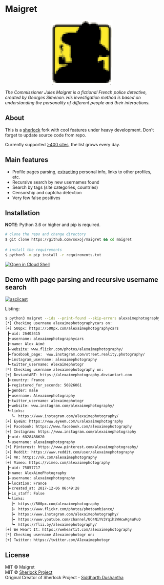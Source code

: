 # Maigret

<p align="center">
  <img src="maigret.png" />
</p>

<i>The Commissioner Jules Maigret is a fictional French police detective, created by Georges Simenon. His investigation method is based on understanding the personality of different people and their interactions.</i>

## About

This is a [sherlock](https://github.com/sherlock-project/) fork with cool features under heavy development.
Don't forget to update source code from repo.

Currently supported [>400 sites](/sites.md), the list grows every day.

## Main features

* Profile pages parsing, [extracting](https://github.com/soxoj/socid_extractor) personal info, links to other profiles, etc.
* Recursive search by new usernames found
* Search by tags (site categories, countries)
* Censorship and captcha detection
* Very few false positives

## Installation

**NOTE**: Python 3.6 or higher and pip is required.

```bash
# clone the repo and change directory
$ git clone https://github.com/soxoj/maigret && cd maigret

# install the requirements
$ python3 -m pip install -r requirements.txt
```

[![Open in Cloud Shell](https://gstatic.com/cloudssh/images/open-btn.png)](https://console.cloud.google.com/cloudshell/open?git_repo=https://github.com/soxoj/maigret&tutorial=README.md)

## Demo with page parsing and recursive username search

[![asciicast](https://asciinema.org/a/348196.svg)](https://asciinema.org/a/348196)

Listing:
```bash
$ python3 maigret --ids --print-found --skip-errors alexaimephotographycars
[*] Checking username alexaimephotographycars on:
[+] 500px: https://500px.com/alexaimephotographycars
 ┣╸uid: 26403415
 ┣╸username: alexaimephotographycars
 ┣╸name: Alex Aimé
 ┣╸website: www.flickr.com/photos/alexaimephotography/
 ┣╸facebook_page:  www.instagram.com/street.reality.photography/
 ┣╸instagram_username: alexaimephotography
 ┗╸twitter_username: Alexaimephotogr
[*] Checking username alexaimephotography on:
[+] DeviantART: https://alexaimephotography.deviantart.com
 ┣╸country: France
 ┣╸registered_for_seconds: 50826061
 ┣╸gender: male
 ┣╸username: Alexaimephotography
 ┣╸twitter_username: alexaimephotogr
 ┣╸website: www.instagram.com/alexaimephotography/
 ┗╸links:
   ┗╸ https://www.instagram.com/alexaimephotography/
[+] EyeEm: https://www.eyeem.com/u/alexaimephotography
[+] Facebook: https://www.facebook.com/alexaimephotography
[+] Instagram: https://www.instagram.com/alexaimephotography
 ┣╸uid: 6828488620
 ┗╸username: alexaimephotography
[+] Pinterest: https://www.pinterest.com/alexaimephotography/
[+] Reddit: https://www.reddit.com/user/alexaimephotography
[+] VK: https://vk.com/alexaimephotography
[+] Vimeo: https://vimeo.com/alexaimephotography
 ┣╸uid: 75857717
 ┣╸name: AlexAimePhotography
 ┣╸username: alexaimephotography
 ┣╸location: France
 ┣╸created_at: 2017-12-06 06:49:28
 ┣╸is_staff: False
 ┗╸links:
   ┣╸ https://500px.com/alexaimephotography
   ┣╸ https://www.flickr.com/photos/photoambiance/
   ┣╸ https://www.instagram.com/alexaimephotography/
   ┣╸ https://www.youtube.com/channel/UC4NiYV3Yqih2WHcwKg4uPuQ
   ┗╸ https://flii.by/alexaimephotography/
[+] We Heart It: https://weheartit.com/alexaimephotography
[*] Checking username Alexaimephotogr on:
[+] Twitter: https://twitter.com/Alexaimephotogr
```

## License

MIT © Maigret<br/>
MIT © [Sherlock Project](https://github.com/sherlock-project/)<br/>
Original Creator of Sherlock Project - [Siddharth Dushantha](https://github.com/sdushantha)
